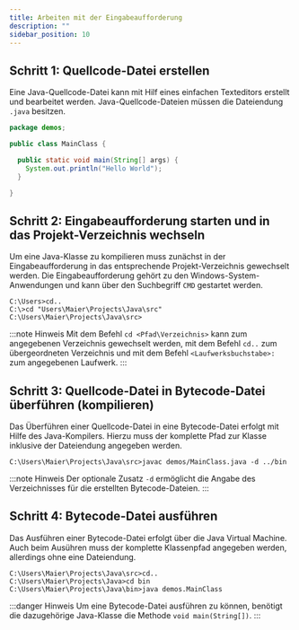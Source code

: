 ```yaml
---
title: Arbeiten mit der Eingabeaufforderung
description: ""
sidebar_position: 10
--- 
```


## Schritt 1: Quellcode-Datei erstellen
Eine Java-Quellcode-Datei kann mit Hilf eines einfachen Texteditors erstellt und bearbeitet werden. Java-Quellcode-Dateien müssen die Dateiendung `.java` besitzen.

```java
package demos;

public class MainClass {

  public static void main(String[] args) {
    System.out.println("Hello World");
  }

}
```

## Schritt 2: Eingabeaufforderung starten und in das Projekt-Verzeichnis wechseln
Um eine Java-Klasse zu kompilieren muss zunächst in der Eingabeaufforderung in das entsprechende Projekt-Verzeichnis gewechselt werden. Die Eingabeaufforderung gehört 
zu den Windows-System-Anwendungen und kann über den Suchbegriff `CMD` gestartet werden. 

```
C:\Users>cd..
C:\>cd "Users\Maier\Projects\Java\src"
C:\Users\Maier\Projects\Java\src>
```

:::note Hinweis
Mit dem Befehl `cd <Pfad\Verzeichnis>` kann zum angegebenen Verzeichnis gewechselt werden, mit dem Befehl `cd..` zum übergeordneten Verzeichnis und mit dem Befehl
`<Laufwerksbuchstabe>:` zum angegebenen Laufwerk.
:::

## Schritt 3: Quellcode-Datei in Bytecode-Datei überführen (kompilieren)
Das Überführen einer Quellcode-Datei in eine Bytecode-Datei erfolgt mit Hilfe des Java-Kompilers. Hierzu muss der komplette Pfad zur Klasse inklusive der 
Dateiendung angegeben werden.

```
C:\Users\Maier\Projects\Java\src>javac demos/MainClass.java -d ../bin
```

:::note Hinweis
Der optionale Zusatz `-d` ermöglicht die Angabe des Verzeichnisses für die erstellten Bytecode-Dateien.
:::

## Schritt 4: Bytecode-Datei ausführen
Das Ausführen einer Bytecode-Datei erfolgt über die Java Virtual Machine. Auch beim Ausühren muss der komplette Klassenpfad angegeben werden, allerdings ohne eine
Dateiendung.

```
C:\Users\Maier\Projects\Java\src>cd..
C:\Users\Maier\Projects\Java>cd bin
C:\Users\Maier\Projects\Java\bin>java demos.MainClass
```
:::danger Hinweis
Um eine Bytecode-Datei ausführen zu können, benötigt die dazugehörige Java-Klasse die Methode `void main(String[])`.
:::
